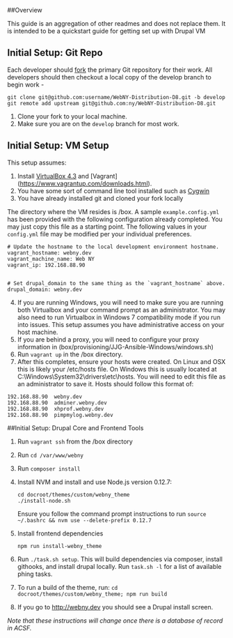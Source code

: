 ##Overview

This guide is an aggregation of other readmes and does not replace them. It is intended to be a quickstart guide
for getting set up with Drupal VM

## Initial Setup: Git Repo

Each developer should [fork](https://help.github.com/articles/fork-a-repo) the
primary Git repository for their work. All developers should then checkout a
local copy of the develop branch to begin work -

    git clone git@github.com:username/WebNY-Distribution-D8.git -b develop
    git remote add upstream git@github.com:ny/WebNY-Distribution-D8.git

1. Clone your fork to your local machine.
2. Make sure you are on the `develop` branch for most work.


## Initial Setup: VM Setup

This setup assumes:

1. Install [VirtualBox 4.3](https://www.virtualbox.org/wiki/Download_Old_Builds_4_3) and [Vagrant] (https://www.vagrantup.com/downloads.html).
2. You have some sort of command line tool installed such as [Cygwin](https://cygwin.com/install.html)
3. You have already installed git and cloned your fork locally

The directory where the VM resides is /box. A sample `example.config.yml` has been
provided with the following configuration already completed. You may just copy this file as a starting point. 
The following values in your `config.yml` file may be modified per your
individual preferences.

    # Update the hostname to the local development environment hostname.
    vagrant_hostname: webny.dev
    vagrant_machine_name: Web NY
    vagrant_ip: 192.168.88.90


    # Set drupal_domain to the same thing as the `vagrant_hostname` above.
    drupal_domain: webny.dev
    
4. If you are running Windows, you will need to make sure you are running both Virtualbox and your command prompt as
an administrator. You may also need to run Virtualbox in Windows 7 compatibility mode if you run into issues. This setup
assumes you have administrative access on your host machine. 
5. If you are behind a proxy, you will need to configure your proxy information in (box/provisioning/JJG-Ansible-Windows/windows.sh)
6. Run `vagrant up` in the /box directory.
7. After this completes, ensure your hosts were created. On Linux and OSX this is likely your /etc/hosts file. On 
Windows this is usually located at C:\Windows\System32\drivers\etc\hosts. 
You will need to edit this file as an administrator to save it. Hosts should follow this format of:

```
192.168.88.90  webny.dev 
192.168.88.90  adminer.webny.dev 
192.168.88.90  xhprof.webny.dev  
192.168.88.90  pimpmylog.webny.dev  
```




##Initial Setup: Drupal Core and Frontend Tools

1. Run `vagrant ssh` from the /box directory
2. Run `cd /var/www/webny`
3. Run `composer install`
4. Install NVM and install and use Node.js version 0.12.7: 

    ```
    cd docroot/themes/custom/webny_theme
    ./install-node.sh
    ```
    
    Ensure you follow the command prompt instructions to run `source ~/.bashrc && nvm use --delete-prefix 0.12.7`
    
5. Install frontend dependencies

    ```
    npm run install-webny_theme
    ```
    
6. Run `./task.sh setup`. This will build dependencies via composer, install githooks, and install drupal locally.
Run `task.sh -l` for a list of available phing tasks. 

7. To run a build of the theme, run: `cd docroot/themes/custom/webny_theme; npm run build`


8. If you go to  http://webny.dev you should see a Drupal install screen. 

*Note that these instructions will change once there is a database of record in ACSF.*
